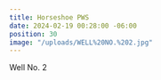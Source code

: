 ```yaml
---
title: Horseshoe PWS
date: 2024-02-19 00:28:00 -06:00
position: 30
image: "/uploads/WELL%20NO.%202.jpg"
---
```


Well No. 2